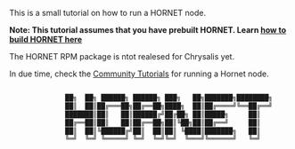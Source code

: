 This is a small tutorial on how to run a HORNET node.

**Note: This tutorial assumes that you have prebuilt HORNET. Learn [how to build HORNET here](./build.md)**


The HORNET RPM package is ntot realesed for Chrysalis yet.

In due time, check the [Community Tutorials](../index.md#community-tutorials) for running a Hornet node.


```bash

              ██╗  ██╗ ██████╗ ██████╗ ███╗   ██╗███████╗████████╗
              ██║  ██║██╔═══██╗██╔══██╗████╗  ██║██╔════╝╚══██╔══╝
              ███████║██║   ██║██████╔╝██╔██╗ ██║█████╗     ██║
              ██╔══██║██║   ██║██╔══██╗██║╚██╗██║██╔══╝     ██║
              ██║  ██║╚██████╔╝██║  ██║██║ ╚████║███████╗   ██║
              ╚═╝  ╚═╝ ╚═════╝ ╚═╝  ╚═╝╚═╝  ╚═══╝╚══════╝   ╚═╝
```